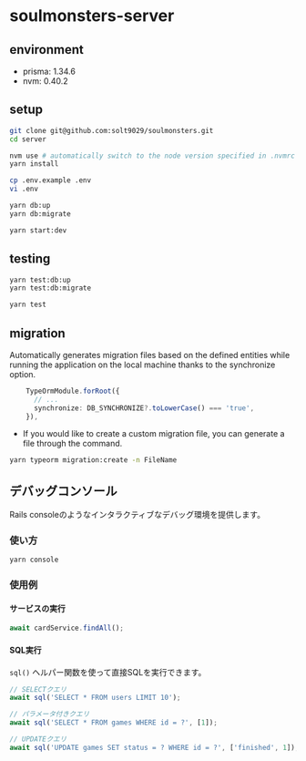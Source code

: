 # soulmonsters-server

## environment

- prisma: 1.34.6
- nvm: 0.40.2

## setup

```sh
git clone git@github.com:solt9029/soulmonsters.git
cd server

nvm use # automatically switch to the node version specified in .nvmrc
yarn install

cp .env.example .env
vi .env

yarn db:up
yarn db:migrate

yarn start:dev
```

## testing

```sh
yarn test:db:up
yarn test:db:migrate

yarn test
```

## migration

Automatically generates migration files based on the defined entities while running the application on the local machine thanks to the synchronize option.

```ts
    TypeOrmModule.forRoot({
      // ...
      synchronize: DB_SYNCHRONIZE?.toLowerCase() === 'true',
    }),
```

- If you would like to create a custom migration file, you can generate a file through the command.

```sh
yarn typeorm migration:create -n FileName
```

## デバッグコンソール

Rails consoleのようなインタラクティブなデバッグ環境を提供します。

### 使い方

```sh
yarn console
```

### 使用例

#### サービスの実行

```javascript
await cardService.findAll();
```

#### SQL実行

`sql()` ヘルパー関数を使って直接SQLを実行できます。

```javascript
// SELECTクエリ
await sql('SELECT * FROM users LIMIT 10');

// パラメータ付きクエリ
await sql('SELECT * FROM games WHERE id = ?', [1]);

// UPDATEクエリ
await sql('UPDATE games SET status = ? WHERE id = ?', ['finished', 1]);
```
